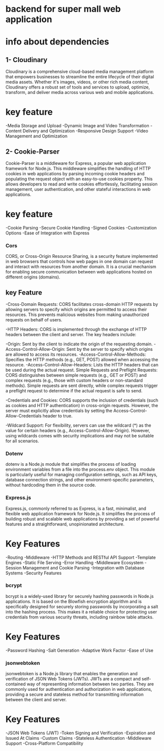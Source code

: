   # backend for super mall web application
  # info about dependencies
 
  ## 1- Cloudinary 
  Cloudinary is a comprehensive cloud-based media management platform that empowers businesses to streamline the entire lifecycle of their digital media assets. Whether it's images, videos, or other rich media content, Cloudinary offers a robust set of tools and services to upload, optimize, transform, and deliver media across various web and mobile applications. 

  # key feature
  -Media Storage and Upload
  -Dynamic Image and Video Transformation
  -Content Delivery and Optimization
  -Responsive Design Support
  -Video Management and Optimization

  ## 2- Cookie-Parser
  Cookie-Parser is a middleware for Express, a popular web application framework for Node.js. This middleware simplifies the handling of HTTP cookies in web applications by parsing incoming cookie headers and populating the request object with an easy-to-use cookies property. This allows developers to read and write cookies effortlessly, facilitating session management, user authentication, and other stateful interactions in web applications.

   # key feature
   -Cookie Parsing
   -Secure Cookie Handling
   -Signed Cookies
   -Customization Options
   -Ease of Integration with Express

   ### Cors
   CORS, or Cross-Origin Resource Sharing, is a security feature implemented in web browsers that controls how web pages in one domain can request and interact with resources from another domain. It is a crucial mechanism for enabling secure communication between web applications hosted on different origins (domains).

   ## key Feature
  -Cross-Domain Requests:
CORS facilitates cross-domain HTTP requests by allowing servers to specify which origins are permitted to access their resources. This prevents malicious websites from making unauthorized requests on behalf of users.

-HTTP Headers:
CORS is implemented through the exchange of HTTP headers between the client and server. The key headers include:

-Origin: Sent by the client to indicate the origin of the requesting domain.
-Access-Control-Allow-Origin: Sent by the server to specify which origins are allowed to access its resources.
-Access-Control-Allow-Methods: Specifies the HTTP methods (e.g., GET, POST) allowed when accessing the resource.
-Access-Control-Allow-Headers: Lists the HTTP headers that can be used during the actual request.
Simple Requests and Preflight Requests:
CORS distinguishes between simple requests (e.g., GET or POST) and complex requests (e.g., those with custom headers or non-standard methods). Simple requests are sent directly, while complex requests trigger a preflight request to determine if the actual request is safe to send.

-Credentials and Cookies:
CORS supports the inclusion of credentials (such as cookies and HTTP authentication) in cross-origin requests. However, the server must explicitly allow credentials by setting the Access-Control-Allow-Credentials header to true.

-Wildcard Support:
For flexibility, servers can use the wildcard (*) as the value for certain headers (e.g., Access-Control-Allow-Origin). However, using wildcards comes with security implications and may not be suitable for all scenarios.

### Dotenv
dotenv is a Node.js module that simplifies the process of loading environment variables from a file into the process.env object. This module is particularly useful for managing configuration settings, such as API keys, database connection strings, and other environment-specific parameters, without hardcoding them in the source code.


### Express.js
Express.js, commonly referred to as Express, is a fast, minimalist, and flexible web application framework for Node.js. It simplifies the process of building robust and scalable web applications by providing a set of powerful features and a straightforward, unopinionated architecture.

# Key Features
-Routing
-Middleware
-HTTP Methods and RESTful API Support
-Template Engines
-Static File Serving
-Error Handling
-Middleware Ecosystem
-Session Management and Cookie Parsing
-Integration with Database Systems
-Security Features

### bcrypt
bcrypt is a widely-used library for securely hashing passwords in Node.js applications. It is based on the Blowfish encryption algorithm and is specifically designed for securely storing passwords by incorporating a salt into the hashing process. This makes it a reliable choice for protecting user credentials from various security threats, including rainbow table attacks.

# Key Features
-Password Hashing
-Salt Generation
-Adaptive Work Factor
-Ease of Use

### jsonwebtoken
jsonwebtoken is a Node.js library that enables the generation and verification of JSON Web Tokens (JWTs). JWTs are a compact and self-contained way of representing information between two parties. They are commonly used for authentication and authorization in web applications, providing a secure and stateless method for transmitting information between the client and server.

# Key Features
-JSON Web Tokens (JWT)
-Token Signing and Verification
-Expiration and Issued At Claims
-Custom Claims
-Stateless Authentication
-Middleware Support
-Cross-Platform Compatibility
